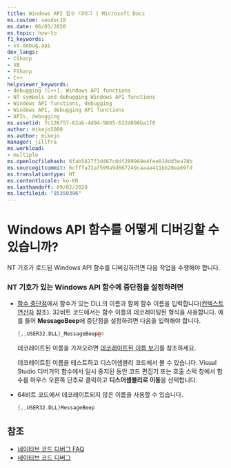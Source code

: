 ```yaml
---
title: Windows API 함수 디버그 | Microsoft Docs
ms.custom: seodec18
ms.date: 06/03/2020
ms.topic: how-to
f1_keywords:
- vs.debug.api
dev_langs:
- CSharp
- VB
- FSharp
- C++
helpviewer_keywords:
- debugging [C++], Windows API functions
- NT symbols and debugging Windows API functions
- Windows API functions, debugging
- Windows API, debugging API functions
- APIs, debugging
ms.assetid: 7c126f57-62ab-4d94-9805-632d696ba1f0
author: mikejo5000
ms.author: mikejo
manager: jillfra
ms.workload:
- multiple
ms.openlocfilehash: 6fab5627f3d467c0df289969e4fee010dd3ea78b
ms.sourcegitcommit: 6cfffa72af599a9d667249caaaa411bb28ea69fd
ms.translationtype: HT
ms.contentlocale: ko-KR
ms.lasthandoff: 09/02/2020
ms.locfileid: "85350396"
---
```

# <a name="how-can-i-debug-windows-api-functions"></a>Windows API 함수를 어떻게 디버깅할 수 있습니까?
NT 기호가 로드된 Windows API 함수를 디버깅하려면 다음 작업을 수행해야 합니다.

### <a name="to-set-a-breakpoint-on-a-windows-api-function-with-nt-symbols-loaded"></a>NT 기호가 있는 Windows API 함수에 중단점을 설정하려면

- [함수 중단점](../debugger/using-breakpoints.md#BKMK_Set_a_breakpoint_in_a_source_file)에서 함수가 있는 DLL의 이름과 함께 함수 이름을 입력합니다([컨텍스트 연산자](../debugger/context-operator-cpp.md) 참조). 32비트 코드에서는 함수 이름의 데코레이팅된 형식을 사용합니다. 예를 들어 **MessageBeep**에 중단점을 설정하려면 다음을 입력해야 합니다.

    ```cpp
    {,,USER32.DLL}_MessageBeep@4
    ```

     데코레이트된 이름을 가져오려면 [데코레이트된 이름 보기](https://msdn.microsoft.com/library/f79e2717-a4db-4d12-a689-69830cce2be0)를 참조하세요.

     데코레이트된 이름을 테스트하고 디스어셈블리 코드에서 볼 수 있습니다. Visual Studio 디버거의 함수에서 일시 중지된 동안 코드 편집기 또는 호출 스택 창에서 함수를 마우스 오른쪽 단추로 클릭하고 **디스어셈블리로 이동**을 선택합니다.

- 64비트 코드에서 데코레이트되지 않은 이름을 사용할 수 있습니다.

    ```cpp
    {,,USER32.DLL}MessageBeep
    ```

## <a name="see-also"></a>참조
- [네이티브 코드 디버그 FAQ](../debugger/debugging-native-code-faqs.md)
- [네이티브 코드 디버그](../debugger/debugging-native-code.md)
